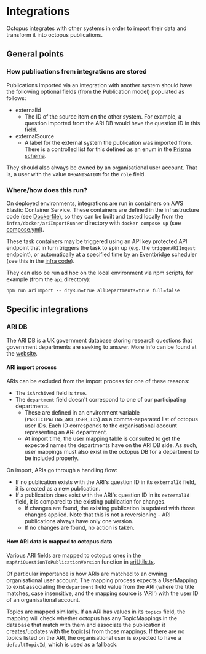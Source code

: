 # Integrations

Octopus integrates with other systems in order to import their data and transform it into octopus publications.

## General points

### How publications from integrations are stored

Publications imported via an integration with another system should have the following optional fields (from the Publication model) populated as follows:

-   externalId
    -   The ID of the source item on the other system. For example, a question imported from the ARI DB would have the question ID in this field.
-   externalSource
    -   A label for the external system the publication was imported from. There is a controlled list for this defined as an enum in the [Prisma schema](../../../prisma/schema.prisma).

They should also always be owned by an organisational user account. That is, a user with the value `ORGANISATION` for the `role` field.

### Where/how does this run?

On deployed environments, integrations are run in containers on AWS Elastic Container Service. These containers are defined in the infrastructure code (see [Dockerfile](../../../../infra/docker/ariImportRunner/Dockerfile)), so they can be built and tested locally from the `infra/docker/ariImportRunner` directory with `docker compose up` (see [compose.yml](../../../../infra/docker/ariImportRunner/compose.yml)).

These task containers may be triggered using an API key protected API endpoint that in turn triggers the task to spin up (e.g. the `triggerARIIngest` endpoint), or automatically at a specified time by an Eventbridge scheduler (see this in the [infra code](../../../../infra/modules/ecs/schedule.tf)).

They can also be run ad hoc on the local environment via npm scripts, for example (from the `api` directory):

`npm run ariImport -- dryRun=true allDepartments=true full=false`

## Specific integrations

### ARI DB

The ARI DB is a UK government database storing research questions that government departments are seeking to answer. More info can be found at the [website](https://ari.org.uk/).

#### ARI import process

ARIs can be excluded from the import process for one of these reasons:

-   The `isArchived` field is `true`.
-   The `department` field doesn't correspond to one of our participating departments.
    -   These are defined in an environment variable (`PARTICIPATING_ARI_USER_IDS`) as a comma-separated list of octopus user IDs. Each ID corresponds to the organisational account representing an ARI department.
    -   At import time, the user mapping table is consulted to get the expected names the departments have on the ARI DB side. As such, user mappings must also exist in the octopus DB for a department to be included properly.

On import, ARIs go through a handling flow:

-   If no publication exists with the ARI's question ID in its `externalId` field, it is created as a new publication.
-   If a publication does exist with the ARI's question ID in its `externalId` field, it is compared to the existing publication for changes.
    -   If changes are found, the existing publication is updated with those changes applied. Note that this is not a reversioning - ARI publications always have only one version.
    -   If no changes are found, no action is taken.

#### How ARI data is mapped to octopus data

Various ARI fields are mapped to octopus ones in the `mapAriQuestionToPublicationVersion` function in [ariUtils.ts](./ariUtils.ts).

Of particular importance is how ARIs are matched to an owning organisational user account. The mapping process expects a UserMapping to exist associating the `department` field value from the ARI (where the title matches, case insensitive, and the mapping source is 'ARI') with the user ID of an organisational account.

Topics are mapped similarly. If an ARI has values in its `topics` field, the mapping will check whether octopus has any TopicMappings in the database that match with them and associate the publication it creates/updates with the topic(s) from those mappings. If there are no topics listed on the ARI, the organisational user is expected to have a `defaultTopicId`, which is used as a fallback.
